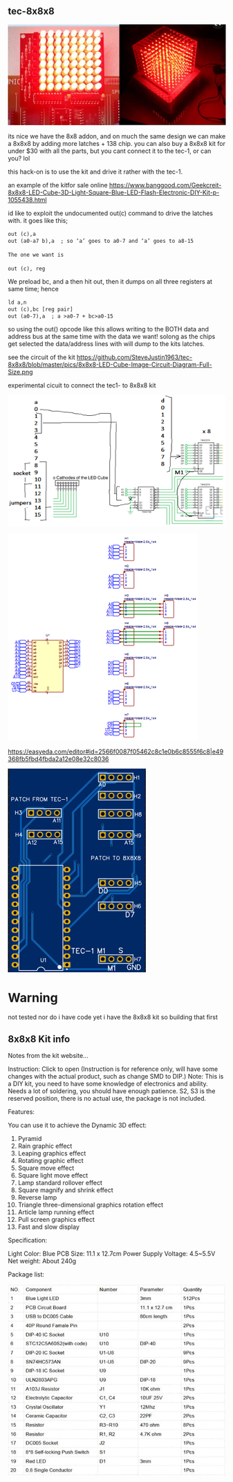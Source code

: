 ## tec-8x8x8

![](https://github.com/SteveJustin1963/tec-8x8x8/blob/master/pics/64-to-512.png)

its nice we have the 8x8 addon, and on much the same design we can make a 8x8x8 by adding more latches + 138 chip. 
you can also buy a 8x8x8 kit for under $30 with all the parts, but you cant connect it to the tec-1, or can you? lol

this hack-on is to use the kit and drive it rather with the tec-1. 

an example of the kitfor sale online https://www.banggood.com/Geekcreit-8x8x8-LED-Cube-3D-Light-Square-Blue-LED-Flash-Electronic-DIY-Kit-p-1055438.html

id like to exploit the undocumented out(c) command to drive the latches with. 
it goes like this;

```
out (c),a
out (a0-a7 b),a  ; so ‘a’ goes to a0-7 and ‘a’ goes to a8-15

The one we want is

out (c), reg
```

We preload bc, and a then hit out, then it dumps on all three registers at same time; hence

```
ld a,n
out (c),bc [reg pair]
out (a0-7),a  ; a >a0-7 + bc>a0-15 
```

so using the out() opcode like this allows writing to the BOTH data and address bus at the same time with the data we want! 
solong as the chips get selected the data/address lines with will dump to the kits latches. 

see the circuit of the kit
https://github.com/SteveJustin1963/tec-8x8x8/blob/master/pics/8x8x8-LED-Cube-Image-Circuit-Diagram-Full-Size.png

experimental cicuit to connect the tec1- to 8x8x8 kit

![](https://github.com/SteveJustin1963/tec-8x8x8/blob/master/pics/wiring-1.png)

![](https://github.com/SteveJustin1963/tec-8x8x8/blob/master/pics/schem-1.png)

https://easyeda.com/editor#id=2566f0087f05462c8c1e0b6c8555f6c8|e49368fb5fbd4fbda2a12e08e32c8036

![](https://github.com/SteveJustin1963/tec-8x8x8/blob/master/pics/pcb.png)

# Warning
not tested nor do i have code yet
i have the 8x8x8 kit so building that first

## 8x8x8 Kit info

Notes from the kit website...

Instruction: Click to open (Instruction is for reference only, will have some changes with the actual product, such as change SMD to DIP.)
Note: This is a DIY kit, you need to have some knowledge of electronics and ability.
Needs a lot of soldering, you should have enough patience.
S2, S3 is the reserved position, there is no actual use, the package is not included.

Features:

You can use it to achieve the Dynamic 3D effect:
1. Pyramid
2. Rain graphic effect
3. Leaping graphics effect
4. Rotating graphic effect
5. Square move effect
6. Square light move effect
7. Lamp standard rollover effect
8. Square magnify and shrink effect
9. Reverse lamp
10. Triangle three-dimensional graphics rotation effect
11. Article lamp running effect
12. Pull screen graphics effect
13. Fast and slow display

Specification:

Light Color: Blue
PCB Size: 11.1 x 12.7cm
Power Supply Voltage: 4.5~5.5V
Net weight: About 240g

Package list:

![](https://github.com/SteveJustin1963/tec-8x8x8/blob/master/pics/C89439F9BE3E6986B18FDAB69E885086.jpg.webp)

 


